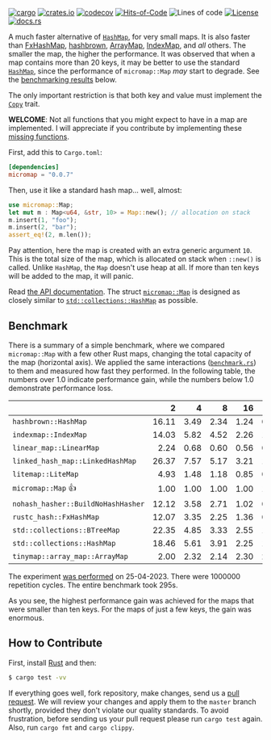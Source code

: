 [![cargo](https://github.com/yegor256/micromap/actions/workflows/cargo.yml/badge.svg)](https://github.com/yegor256/micromap/actions/workflows/cargo.yml)
[![crates.io](https://img.shields.io/crates/v/micromap.svg)](https://crates.io/crates/micromap)
[![codecov](https://codecov.io/gh/yegor256/micromap/branch/master/graph/badge.svg)](https://codecov.io/gh/yegor256/micromap)
[![Hits-of-Code](https://hitsofcode.com/github/yegor256/micromap)](https://hitsofcode.com/view/github/yegor256/micromap)
![Lines of code](https://img.shields.io/tokei/lines/github/yegor256/micromap)
[![License](https://img.shields.io/badge/license-MIT-green.svg)](https://github.com/yegor256/micromap/blob/master/LICENSE.txt)
[![docs.rs](https://img.shields.io/docsrs/micromap)](https://docs.rs/micromap/latest/micromap/)

A much faster alternative of [`HashMap`](https://doc.rust-lang.org/std/collections/struct.HashMap.html), 
for very small maps. 
It is also faster than
[FxHashMap](https://github.com/rust-lang/rustc-hash),
[hashbrown](https://github.com/rust-lang/hashbrown),
[ArrayMap](https://github.com/robjtede/tinymap),
[IndexMap](https://crates.io/crates/indexmap),
and _all_ others.
The smaller the map, the higher the performance. 
It was observed that when a map contains more than 20 keys, it may be better to use the standard 
[`HashMap`](https://doc.rust-lang.org/std/collections/struct.HashMap.html), since
the performance of `micromap::Map` _may_ start to degrade. 
See the [benchmarking results](#benchmark) below.

The only important restriction is that both key and value must implement 
the [`Copy`](https://doc.rust-lang.org/std/marker/trait.Copy.html) trait.

**WELCOME**: 
Not all functions that you might expect to have in a map are implemented. 
I will appreciate if you contribute by implementing these 
[missing functions](https://github.com/yegor256/micromap/issues).

First, add this to `Cargo.toml`:

```toml
[dependencies]
micromap = "0.0.7"
```

Then, use it like a standard hash map... well, almost:

```rust
use micromap::Map;
let mut m : Map<u64, &str, 10> = Map::new(); // allocation on stack
m.insert(1, "foo");
m.insert(2, "bar");
assert_eq!(2, m.len());
```

Pay attention, here the map is created with an extra generic argument `10`. This is 
the total size of the map, which is allocated on stack when `::new()` is called. 
Unlike `HashMap`, the `Map` doesn't use heap at all. If more than ten keys will be
added to the map, it will panic.

Read [the API documentation](https://docs.rs/micromap/latest/micromap/). The struct
[`micromap::Map`](https://docs.rs/micromap/latest/micromap/struct.Map.html) is designed as closely similar to 
[`std::collections::HashMap`](https://doc.rust-lang.org/std/collections/struct.HashMap.html) as possible.

## Benchmark

There is a summary of a simple benchmark, where we compared `micromap::Map` with
a few other Rust maps, changing the total capacity of the map (horizontal axis).
We applied the same interactions 
([`benchmark.rs`](https://github.com/yegor256/micromap/blob/master/tests/benchmark.rs)) 
to them and measured how fast they performed. In the following table, 
the numbers over 1.0 indicate performance gain, 
while the numbers below 1.0 demonstrate performance loss.

<!-- benchmark -->
| | 2 | 4 | 8 | 16 | 32 | 64 | 128 |
| --- | --: | --: | --: | --: | --: | --: | --: |
| `hashbrown::HashMap` | 16.11 | 3.49 | 2.34 | 1.24 | 0.51 | 0.26 | 0.12 |
| `indexmap::IndexMap` | 14.03 | 5.82 | 4.52 | 2.26 | 1.16 | 0.57 | 0.29 |
| `linear_map::LinearMap` | 2.24 | 0.68 | 0.60 | 0.56 | 0.48 | 0.60 | 0.49 |
| `linked_hash_map::LinkedHashMap` | 26.37 | 7.57 | 5.17 | 3.21 | 1.45 | 0.75 | 0.36 |
| `litemap::LiteMap` | 4.93 | 1.48 | 1.18 | 0.85 | 0.46 | 0.29 | 0.18 |
| `micromap::Map` 👍 | 1.00 | 1.00 | 1.00 | 1.00 | 1.00 | 1.00 | 1.00 |
| `nohash_hasher::BuildNoHashHasher` | 12.12 | 3.58 | 2.71 | 1.02 | 0.48 | 0.24 | 0.11 |
| `rustc_hash::FxHashMap` | 12.07 | 3.35 | 2.25 | 1.36 | 0.48 | 0.25 | 0.12 |
| `std::collections::BTreeMap` | 22.35 | 4.85 | 3.33 | 2.55 | 1.22 | 0.60 | 0.34 |
| `std::collections::HashMap` | 18.46 | 5.61 | 3.91 | 2.25 | 1.10 | 0.56 | 0.26 |
| `tinymap::array_map::ArrayMap` | 2.00 | 2.32 | 2.14 | 2.30 | 2.30 | 2.29 | 2.01 |

The experiment [was performed](https://github.com/yegor256/micromap/actions/workflows/benchmark.yml) on 25-04-2023.
There were 1000000 repetition cycles.
The entire benchmark took 295s.

<!-- benchmark -->

As you see, the highest performance gain was achieved for the maps that were smaller than ten keys.
For the maps of just a few keys, the gain was enormous.

## How to Contribute

First, install [Rust](https://www.rust-lang.org/tools/install) and then:

```bash
$ cargo test -vv
```

If everything goes well, fork repository, make changes, send us a [pull request](https://www.yegor256.com/2014/04/15/github-guidelines.html).
We will review your changes and apply them to the `master` branch shortly,
provided they don't violate our quality standards. To avoid frustration,
before sending us your pull request please run `cargo test` again. Also, 
run `cargo fmt` and `cargo clippy`.
